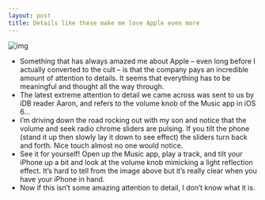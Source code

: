 ```yaml
---
layout: post
title: Details like these make me love Apple even more
---
```

![img](http://media.idownloadblog.com/wp-content/uploads/2012/06/iPod-Know-iOS-6.jpeg)
* Something that has always amazed me about Apple – even long before I actually converted to the cult – is that the company pays an incredible amount of attention to details. It seems that everything has to be meaningful and thought all the way through.
* The latest extreme attention to detail we came across was sent to us by iDB reader Aaron, and refers to the volume knob of the Music app in iOS 6…
* I’m driving down the road rocking out with my son and notice that the volume and seek radio chrome sliders are pulsing. If you tilt the phone (stand it up then slowly lay it down to see effect) the sliders turn back and forth. Nice touch almost no one would notice.
* See it for yourself! Open up the Music app, play a track, and tilt your iPhone up a bit and look at the volume knob mimicking a light reflection effect. It’s hard to tell from the image above but it’s really clear when you have your iPhone in hand.
* Now if this isn’t some amazing attention to detail, I don’t know what it is.

